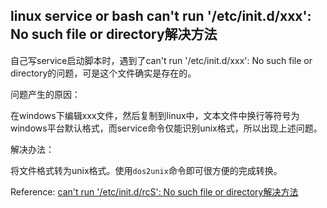 ## linux service or bash can't run '/etc/init.d/xxx': No such file or directory解决方法

自己写service启动脚本时，遇到了can't run '/etc/init.d/xxx': No such file or directory的问题，可是这个文件确实是存在的。

问题产生的原因：

在windows下编辑xxx文件，然后复制到linux中，文本文件中换行等符号为windows平台默认格式，而service命令仅能识别unix格式，所以出现上述问题。


解决办法：

将文件格式转为unix格式。使用`dos2unix`命令即可很方便的完成转换。

Reference:
[can't run '/etc/init.d/rcS': No such file or directory解决方法](http://blog.csdn.net/yuanzhi7/article/details/64923842)